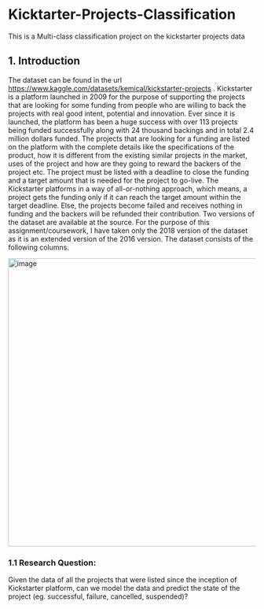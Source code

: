 # Kicktarter-Projects-Classification
This is a Multi-class classification project on the kickstarter projects data

## 1. Introduction
The dataset can be found in the url https://www.kaggle.com/datasets/kemical/kickstarter-projects . 
Kickstarter is a platform launched in 2009 for the purpose of supporting the projects that are looking for some funding from people who are willing to back the projects with real good intent, potential and innovation. Ever since it is launched, the platform has been a huge success with over 113 projects being funded successfully along with 24 thousand backings and in total 2.4 million dollars funded. The projects that are looking for a funding are listed on the platform with the complete details like the specifications of the product, how it is different from the existing similar projects in the market, uses of the project and how are they going to reward the backers of the project etc. The project must be listed with a deadline to close the funding and a target amount that is needed for the project to go-live. The Kickstarter platforms in a way of all-or-nothing approach, which means, a project gets the funding only if it can reach the target amount within the target deadline. Else, the projects become failed and receives nothing in funding and the backers will be refunded their contribution.
Two versions of the dataset are available at the source. For the purpose of this assignment/coursework, I have taken only the 2018 version of the dataset as it is an extended version of the 2016 version. The dataset consists of the following columns. 

<img width="586" alt="image" src="https://user-images.githubusercontent.com/98278525/193653897-46c8e02c-6e5e-412e-95ac-28c15c2b78aa.png">

### 1.1 Research Question:
Given the data of all the projects that were listed since the inception of Kickstarter platform, can we model the data and predict the state of the project (eg. successful, failure, cancelled, suspended)?

